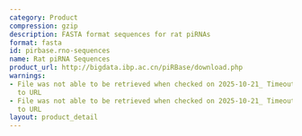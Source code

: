 ```yaml
---
category: Product
compression: gzip
description: FASTA format sequences for rat piRNAs
format: fasta
id: pirbase.rno-sequences
name: Rat piRNA Sequences
product_url: http://bigdata.ibp.ac.cn/piRBase/download.php
warnings:
- File was not able to be retrieved when checked on 2025-10-21_ Timeout connecting
  to URL
- File was not able to be retrieved when checked on 2025-10-21_ Timeout connecting
  to URL
layout: product_detail
---
```

